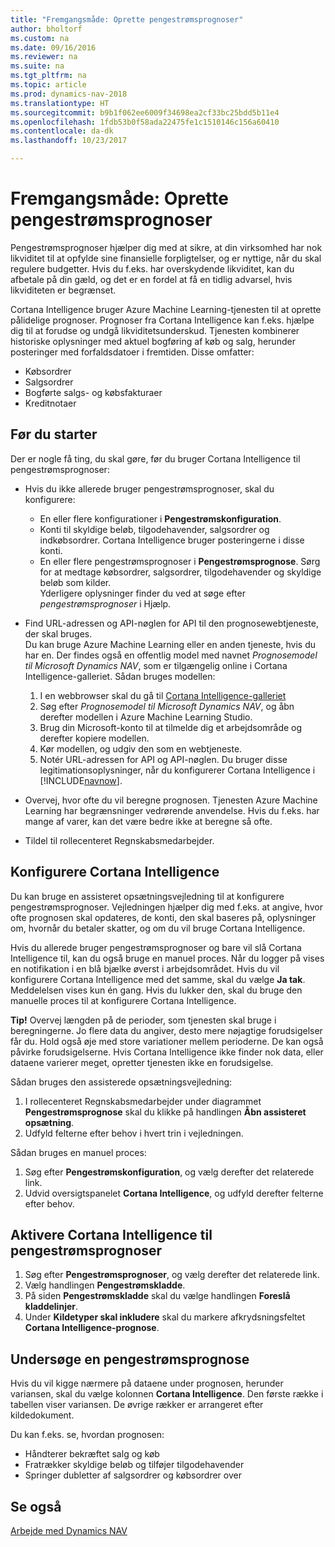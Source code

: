 ```yaml
---
title: "Fremgangsmåde: Oprette pengestrømsprognoser"
author: bholtorf
ms.custom: na
ms.date: 09/16/2016
ms.reviewer: na
ms.suite: na
ms.tgt_pltfrm: na
ms.topic: article
ms.prod: dynamics-nav-2018
ms.translationtype: HT
ms.sourcegitcommit: b9b1f062ee6009f34698ea2cf33bc25bdd5b11e4
ms.openlocfilehash: 1fdb53b0f58ada22475fe1c1510146c156a60410
ms.contentlocale: da-dk
ms.lasthandoff: 10/23/2017

---
```


# <a name="how-to-make-predictive-cash-flow-forecasts"></a>Fremgangsmåde: Oprette pengestrømsprognoser
Pengestrømsprognoser hjælper dig med at sikre, at din virksomhed har nok likviditet til at opfylde sine finansielle forpligtelser, og er nyttige, når du skal regulere budgetter. Hvis du f.eks. har overskydende likviditet, kan du afbetale på din gæld, og det er en fordel at få en tidlig advarsel, hvis likviditeten er begrænset.

Cortana Intelligence bruger Azure Machine Learning-tjenesten til at oprette pålidelige prognoser. Prognoser fra Cortana Intelligence kan f.eks. hjælpe dig til at forudse og undgå likviditetsunderskud. Tjenesten kombinerer historiske oplysninger med aktuel bogføring af køb og salg, herunder posteringer med forfaldsdatoer i fremtiden. Disse omfatter:
* Købsordrer
* Salgsordrer
* Bogførte salgs- og købsfakturaer
* Kreditnotaer

## <a name="before-you-start"></a>Før du starter  
Der er nogle få ting, du skal gøre, før du bruger Cortana Intelligence til pengestrømsprognoser:
* Hvis du ikke allerede bruger pengestrømsprognoser, skal du konfigurere:
    * En eller flere konfigurationer i **Pengestrømskonfiguration**.
    * Konti til skyldige beløb, tilgodehavender, salgsordrer og indkøbsordrer. Cortana Intelligence bruger posteringerne i disse konti.
    * En eller flere pengestrømsprognoser i **Pengestrømsprognose**. Sørg for at medtage købsordrer, salgsordrer, tilgodehavender og skyldige beløb som kilder.  
    Yderligere oplysninger finder du ved at søge efter _pengestrømsprognoser_ i Hjælp.
* Find URL-adressen og API-nøglen for API til den prognosewebtjeneste, der skal bruges.  
    Du kan bruge Azure Machine Learning eller en anden tjeneste, hvis du har en. Der findes også en offentlig model med navnet _Prognosemodel til Microsoft Dynamics NAV_, som er tilgængelig online i Cortana Intelligence-galleriet. Sådan bruges modellen:

    1. I en webbrowser skal du gå til [Cortana Intelligence-galleriet](https://go.microsoft.com/fwlink/?linkid=828352)
    2. Søg efter _Prognosemodel til Microsoft Dynamics NAV_, og åbn derefter modellen i Azure Machine Learning Studio.
    3. Brug din Microsoft-konto til at tilmelde dig et arbejdsområde og derefter kopiere modellen.
    4. Kør modellen, og udgiv den som en webtjeneste.
    5. Notér URL-adressen for API og API-nøglen. Du bruger disse legitimationsoplysninger, når du konfigurerer Cortana Intelligence i [!INCLUDE[navnow](includes/navnow_md.md)].  

* Overvej, hvor ofte du vil beregne prognosen. Tjenesten Azure Machine Learning har begrænsninger vedrørende anvendelse. Hvis du f.eks. har mange af varer, kan det være bedre ikke at beregne så ofte.
* Tildel til rollecenteret Regnskabsmedarbejder.

## <a name="set-up-cortana-intelligence"></a>Konfigurere Cortana Intelligence
Du kan bruge en assisteret opsætningsvejledning til at konfigurere pengestrømsprognoser. Vejledningen hjælper dig med f.eks. at angive, hvor ofte prognosen skal opdateres, de konti, den skal baseres på, oplysninger om, hvornår du betaler skatter, og om du vil bruge Cortana Intelligence.  

Hvis du allerede bruger pengestrømsprognoser og bare vil slå Cortana Intelligence til, kan du også bruge en manuel proces. Når du logger på vises en notifikation i en blå bjælke øverst i arbejdsområdet. Hvis du vil konfigurere Cortana Intelligence med det samme, skal du vælge **Ja tak**. Meddelelsen vises kun én gang. Hvis du lukker den, skal du bruge den manuelle proces til at konfigurere Cortana Intelligence.  

**Tip!** Overvej længden på de perioder, som tjenesten skal bruge i beregningerne. Jo flere data du angiver, desto mere nøjagtige forudsigelser får du. Hold også øje med store variationer mellem perioderne. De kan også påvirke forudsigelserne. Hvis Cortana Intelligence ikke finder nok data, eller dataene varierer meget, opretter tjenesten ikke en forudsigelse.

Sådan bruges den assisterede opsætningsvejledning:
1. I rollecenteret Regnskabsmedarbejder under diagrammet **Pengestrømsprognose** skal du klikke på handlingen **Åbn assisteret opsætning**.
2. Udfyld felterne efter behov i hvert trin i vejledningen.

Sådan bruges en manuel proces:
1. Søg efter **Pengestrømskonfiguration**, og vælg derefter det relaterede link.
2. Udvid oversigtspanelet **Cortana Intelligence**, og udfyld derefter felterne efter behov.

## <a name="turn-on-cortana-intelligence-for-cash-flow-forecasts"></a>Aktivere Cortana Intelligence til pengestrømsprognoser
1. Søg efter **Pengestrømsprognoser**, og vælg derefter det relaterede link.
2. Vælg handlingen **Pengestrømskladde**.
3. På siden **Pengestrømskladde** skal du vælge handlingen **Foreslå kladdelinjer**.  
4. Under **Kildetyper skal inkludere** skal du markere afkrydsningsfeltet **Cortana Intelligence-prognose**.

## <a name="investigate-a-cash-flow-forecast"></a>Undersøge en pengestrømsprognose
Hvis du vil kigge nærmere på dataene under prognosen, herunder variansen, skal du vælge kolonnen **Cortana Intelligence**. Den første række i tabellen viser variansen. De øvrige rækker er arrangeret efter kildedokument.  

Du kan f.eks. se, hvordan prognosen:    
* Håndterer bekræftet salg og køb
* Fratrækker skyldige beløb og tilføjer tilgodehavender
* Springer dubletter af salgsordrer og købsordrer over

## <a name="see-also"></a>Se også  
[Arbejde med Dynamics NAV](ui-work-product.md)

